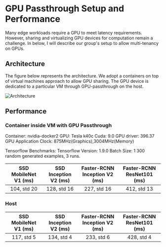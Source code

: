 # GPU Passthrough Setup and Performance

Many edge workloads require a GPU to meet latency requirements. However, sharing
and virtualizing GPU devices for computation remain a challenge. In below, I
will describe our group's setup to allow multi-tenancy on GPUs.

## Architecture

The figure below represents the architecture. We adopt a containers on top of
virtual machines approach to allow GPU sharing. The GPU device is dedicated to a
particular VM through GPU-passthrough on the host.

![Architecture](https://github.com/cmusatyalab/elijah-openstack/blob/gpu/cloudlet-gateway/GPU-Support-in-Cloudlet.png)

## Performance

### Container inside VM with GPU Passthrough
Container: nvidia-docker2
GPU: Tesla k40c
Cuda: 9.0
GPU driver: 396.37
GPU Application Clock: 875MHz(Graphics),3004MHz(Memory)

Tensorflow Benchmarks:
Tensorflow Version: 1.9.0
Batch Size: 1
300 random generated examples, 3 runs.

|   SSD MobileNet V1 (ms)      | SSD Inception V2 (ms)    | Faster-RCNN Inception V2 (ms) | Faster-RCNN ResNet101 (ms)  |
|:----------------------------:|:------------------------:|:-----------------------------:|:---------------------------:|
| 104, std 20      | 128, std 16 | 227, std 16 | 412, std 13 |

### Host

|   SSD MobileNet V1 (ms)      | SSD Inception V2 (ms)    | Faster-RCNN Inception V2 (ms) | Faster-RCNN ResNet101 (ms)  |
|:----------------------------:|:------------------------:|:-----------------------------:|:---------------------------:|
| 117, std 5      | 134, std 4 | 233, std 6 | 428, std 4 |